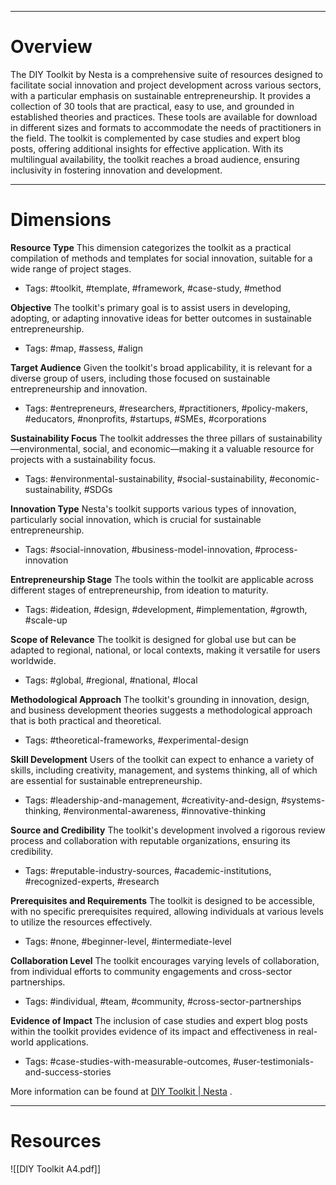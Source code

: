 ___
# Overview
The DIY Toolkit by Nesta is a comprehensive suite of resources designed to facilitate social innovation and project development across various sectors, with a particular emphasis on sustainable entrepreneurship. It provides a collection of 30 tools that are practical, easy to use, and grounded in established theories and practices. These tools are available for download in different sizes and formats to accommodate the needs of practitioners in the field. The toolkit is complemented by case studies and expert blog posts, offering additional insights for effective application. With its multilingual availability, the toolkit reaches a broad audience, ensuring inclusivity in fostering innovation and development.

___
# Dimensions

**Resource Type**
This dimension categorizes the toolkit as a practical compilation of methods and templates for social innovation, suitable for a wide range of project stages.
- Tags: #toolkit, #template, #framework, #case-study, #method

**Objective**
The toolkit's primary goal is to assist users in developing, adopting, or adapting innovative ideas for better outcomes in sustainable entrepreneurship.
- Tags: #map, #assess, #align

**Target Audience**
Given the toolkit's broad applicability, it is relevant for a diverse group of users, including those focused on sustainable entrepreneurship and innovation.
- Tags: #entrepreneurs, #researchers, #practitioners, #policy-makers, #educators, #nonprofits, #startups, #SMEs, #corporations

**Sustainability Focus**
The toolkit addresses the three pillars of sustainability—environmental, social, and economic—making it a valuable resource for projects with a sustainability focus.
- Tags: #environmental-sustainability, #social-sustainability, #economic-sustainability, #SDGs

**Innovation Type**
Nesta's toolkit supports various types of innovation, particularly social innovation, which is crucial for sustainable entrepreneurship.
- Tags: #social-innovation, #business-model-innovation, #process-innovation

**Entrepreneurship Stage**
The tools within the toolkit are applicable across different stages of entrepreneurship, from ideation to maturity.
- Tags: #ideation, #design, #development, #implementation, #growth, #scale-up

**Scope of Relevance**
The toolkit is designed for global use but can be adapted to regional, national, or local contexts, making it versatile for users worldwide.
- Tags: #global, #regional, #national, #local

**Methodological Approach**
The toolkit's grounding in innovation, design, and business development theories suggests a methodological approach that is both practical and theoretical.
- Tags: #theoretical-frameworks, #experimental-design

**Skill Development**
Users of the toolkit can expect to enhance a variety of skills, including creativity, management, and systems thinking, all of which are essential for sustainable entrepreneurship.
- Tags: #leadership-and-management, #creativity-and-design, #systems-thinking, #environmental-awareness, #innovative-thinking

**Source and Credibility**
The toolkit's development involved a rigorous review process and collaboration with reputable organizations, ensuring its credibility.
- Tags: #reputable-industry-sources, #academic-institutions, #recognized-experts, #research

**Prerequisites and Requirements**
The toolkit is designed to be accessible, with no specific prerequisites required, allowing individuals at various levels to utilize the resources effectively.
- Tags: #none, #beginner-level, #intermediate-level

**Collaboration Level**
The toolkit encourages varying levels of collaboration, from individual efforts to community engagements and cross-sector partnerships.
- Tags: #individual, #team, #community, #cross-sector-partnerships

**Evidence of Impact**
The inclusion of case studies and expert blog posts within the toolkit provides evidence of its impact and effectiveness in real-world applications.
- Tags: #case-studies-with-measurable-outcomes, #user-testimonials-and-success-stories

More information can be found at [DIY Toolkit | Nesta](https://www.nesta.org.uk/toolkit/diy-toolkit/) .

___
# Resources

![[DIY Toolkit A4.pdf]]